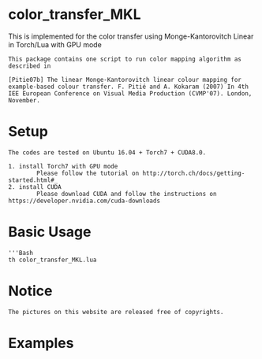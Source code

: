 # color_transfer_MKL
This is implemented for the color transfer using Monge-Kantorovitch Linear in Torch/Lua with GPU mode

	This package contains one script to run color mapping algorithm as described in 

	[Pitie07b] The linear Monge-Kantorovitch linear colour mapping for
	example-based colour transfer. F. Pitié and A. Kokaram (2007) In 4th
	IEE European Conference on Visual Media Production (CVMP'07). London,
	November.

# Setup

	The codes are tested on Ubuntu 16.04 + Torch7 + CUDA8.0.

	1. install Torch7 with GPU mode
			Please follow the tutorial on http://torch.ch/docs/getting-started.html#_
	2. install CUDA 
			Please download CUDA and follow the instructions on https://developer.nvidia.com/cuda-downloads

# Basic Usage

	'''Bash
	th color_transfer_MKL.lua

# Notice 
	The pictures on this website are released free of copyrights.
	
# Examples

